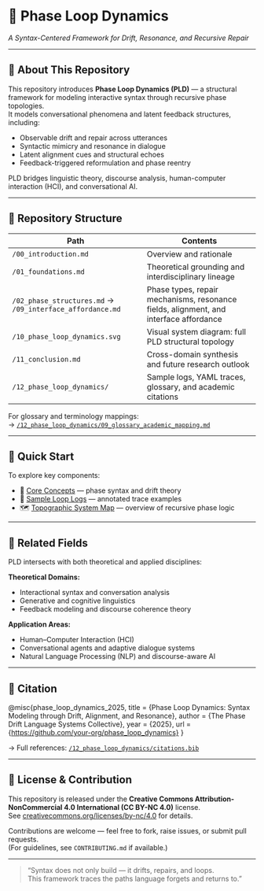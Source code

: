 # 📘 Phase Loop Dynamics  
*A Syntax-Centered Framework for Drift, Resonance, and Recursive Repair*

---

## 🔹 About This Repository

This repository introduces **Phase Loop Dynamics (PLD)** — a structural framework for modeling interactive syntax through recursive phase topologies.  
It models conversational phenomena and latent feedback structures, including:

- Observable drift and repair across utterances
- Syntactic mimicry and resonance in dialogue
- Latent alignment cues and structural echoes
- Feedback-triggered reformulation and phase reentry

PLD bridges linguistic theory, discourse analysis, human-computer interaction (HCI), and conversational AI.

---

## 🔹 Repository Structure

| Path | Contents |
|------|----------|
| `/00_introduction.md` | Overview and rationale |
| `/01_foundations.md` | Theoretical grounding and interdisciplinary lineage |
| `/02_phase_structures.md` → `/09_interface_affordance.md` | Phase types, repair mechanisms, resonance fields, alignment, and interface affordance |
| `/10_phase_loop_dynamics.svg` | Visual system diagram: full PLD structural topology |
| `/11_conclusion.md` | Cross-domain synthesis and future research outlook |
| `/12_phase_loop_dynamics/` | Sample logs, YAML traces, glossary, and academic citations |

For glossary and terminology mappings:  
→ [`/12_phase_loop_dynamics/09_glossary_academic_mapping.md`](https://github.com/kiyoshisasano-DeepZenSpace/kiyoshisasano-DeepZenSpace/blob/d177a26c337c0d5e9b826263d1abe038162d9340/12_phase_loop_dynamics/09_glossary_academic_mapping.md)

---

## 🔹 Quick Start

To explore key components:

- 🧠 [Core Concepts](./01_foundations.md) — phase syntax and drift theory  
- 🔄 [Sample Loop Logs](https://github.com/kiyoshisasano-DeepZenSpace/kiyoshisasano-DeepZenSpace/blob/69be1feca756044d72fc5f2550dc56a73194a639/12_phase_loop_dynamics/logs_u001_u020.yaml) — annotated trace examples  
- 🗺 [Topographic System Map](./10_diagram/structure_topograph.svg) — overview of recursive phase logic

---

## 🔹 Related Fields

PLD intersects with both theoretical and applied disciplines:

**Theoretical Domains:**
- Interactional syntax and conversation analysis
- Generative and cognitive linguistics  
- Feedback modeling and discourse coherence theory  

**Application Areas:**
- Human–Computer Interaction (HCI)
- Conversational agents and adaptive dialogue systems
- Natural Language Processing (NLP) and discourse-aware AI

---

## 🔹 Citation

@misc{phase_loop_dynamics_2025,
title = {Phase Loop Dynamics: Syntax Modeling through Drift, Alignment, and Resonance},
author = {The Phase Drift Language Systems Collective},
year = {2025},
url = {https://github.com/your-org/phase_loop_dynamics}
}


→ Full references: [`/12_phase_loop_dynamics/citations.bib`](./12_phase_loop_dynamics/citations.bib)

---

## 🔹 License & Contribution

This repository is released under the **Creative Commons Attribution-NonCommercial 4.0 International (CC BY-NC 4.0)** license.  
See [creativecommons.org/licenses/by-nc/4.0](https://creativecommons.org/licenses/by-nc/4.0) for details.

Contributions are welcome — feel free to fork, raise issues, or submit pull requests.  
(For guidelines, see `CONTRIBUTING.md` if available.)

---

> “Syntax does not only build — it drifts, repairs, and loops.  
> This framework traces the paths language forgets and returns to.”
